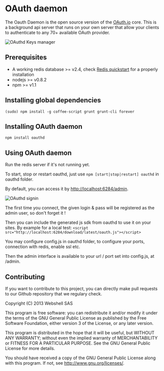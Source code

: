 # OAuth daemon

The Oauth Daemon is the open source version of the [OAuth.io](https://oauth.io) core. This is a background api server that runs on your own server that allow your clients to authenticate to any 70+ available OAuth provider.

![OAuthd Keys manager](https://oauth.io/img/oauthd-keymanager.png "Keys manager")

## Prerequisites

- A working redis database >= v2.4, check [Redis quickstart](http://redis.io/topics/quickstart) for a properly installation
- nodejs >= v0.8.2
- npm >= v1.1

## Installing global dependencies

`(sudo) npm install -g coffee-script grunt grunt-cli forever`

## Installing OAuth daemon

`npm install oauthd`

## Using OAuth daemon

Run the redis server if it's not running yet.

To start, stop or restart oauthd, just use
`npm [start|stop|restart] oauthd` in oauthd folder.

By default, you can access it by [http://localhost:6284/admin](http://localhost:6284/admin).

![OAuthd signin](https://oauth.io/img/oauthd-signin.png "OAuthd")

The first time you connect, the given login & pass will be registered as the admin user, so don't forget it !

Then you can include the generated js sdk from oauthd to use it on your sites. By example for a local test:
`<script src="http://localhost:6284/download/latest/oauth.js"></script>`

You may configure config.js in oauthd folder, to configure your ports, connection with redis, enable ssl etc.

Then the admin interface is available to your url / port set into config.js, at /admin.

## Contributing

If you want to contribute to this project, you can directly make pull requests to our Github repository that we regulary check.

Copyright (C) 2013 Webshell SAS

This program is free software: you can redistribute it and/or modify
it under the terms of the GNU General Public License as published by
the Free Software Foundation, either version 3 of the License, or
any later version.

This program is distributed in the hope that it will be useful,
but WITHOUT ANY WARRANTY; without even the implied warranty of
MERCHANTABILITY or FITNESS FOR A PARTICULAR PURPOSE. See the
GNU General Public License for more details.

You should have received a copy of the GNU General Public License
along with this program. If not, see <http://www.gnu.org/licenses/>.
